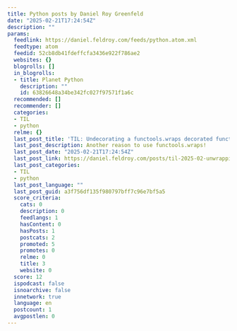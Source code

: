 ```yaml
---
title: Python posts by Daniel Roy Greenfeld
date: "2025-02-21T17:24:54Z"
description: ""
params:
  feedlink: https://daniel.feldroy.com/feeds/python.atom.xml
  feedtype: atom
  feedid: 52cb8db41fdeffcfa3436e922f786ae2
  websites: {}
  blogrolls: []
  in_blogrolls:
  - title: Planet Python
    description: ""
    id: 63826648a34be342fc027f97571f1a6c
  recommended: []
  recommender: []
  categories:
  - TIL
  - python
  relme: {}
  last_post_title: 'TIL: Undecorating a functools.wraps decorated function'
  last_post_description: Another reason to use functools.wraps!
  last_post_date: "2025-02-21T17:24:54Z"
  last_post_link: https://daniel.feldroy.com/posts/til-2025-02-unwrapping-a-wrapped-function
  last_post_categories:
  - TIL
  - python
  last_post_language: ""
  last_post_guid: a3f756df135f980797bff7c96e7bf5a5
  score_criteria:
    cats: 0
    description: 0
    feedlangs: 1
    hasContent: 0
    hasPosts: 1
    postcats: 2
    promoted: 5
    promotes: 0
    relme: 0
    title: 3
    website: 0
  score: 12
  ispodcast: false
  isnoarchive: false
  innetwork: true
  language: en
  postcount: 1
  avgpostlen: 0
---
```

